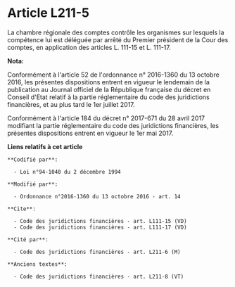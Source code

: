 # Article L211-5

La chambre régionale des comptes contrôle les organismes sur lesquels la compétence lui est déléguée par arrêté du Premier
président de la Cour des comptes, en application des articles L. 111-15 et L. 111-17.

**Nota:**

Conformément à l'article 52 de l'ordonnance n° 2016-1360 du 13 octobre 2016, les présentes dispositions entrent en vigueur le
lendemain de la publication au Journal officiel de la République française du décret en Conseil d'Etat relatif à la partie
réglementaire du code des juridictions financières, et au plus tard le 1er juillet 2017.

Conformément à l'article 184 du décret n° 2017-671 du 28 avril 2017 modifiant la partie réglementaire du code des
juridictions financières, les présentes dispositions entrent en vigueur le 1er mai 2017.

**Liens relatifs à cet article**

	**Codifié par**:

	  - Loi n°94-1040 du 2 décembre 1994

	**Modifié par**:

	  - Ordonnance n°2016-1360 du 13 octobre 2016 - art. 14

	**Cite**:

	  - Code des juridictions financières - art. L111-15 (VD)
	  - Code des juridictions financières - art. L111-17 (VD)

	**Cité par**:

	  - Code des juridictions financières - art. L211-6 (M)

	**Anciens textes**:

	  - Code des juridictions financières - art. L211-8 (VT)
